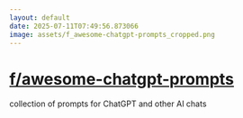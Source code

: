 ```yaml
---
layout: default
date: 2025-07-11T07:49:56.873066
image: assets/f_awesome-chatgpt-prompts_cropped.png
---
```


# [f/awesome-chatgpt-prompts](https://github.com/f/awesome-chatgpt-prompts)

collection of prompts for ChatGPT and other AI chats
